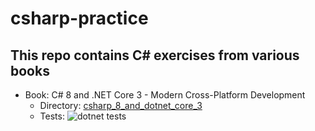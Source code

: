 # csharp-practice

## This repo contains C# exercises from various books

- Book: C# 8 and .NET Core 3 - Modern Cross-Platform Development
	- Directory: [csharp_8_and_dotnet_core_3](csharp_8_and_dotnet_core_3)
	- Tests: ![dotnet tests](https://github.com/tsieczko/csharp-practice/workflows/dotnet%20tests/badge.svg)
